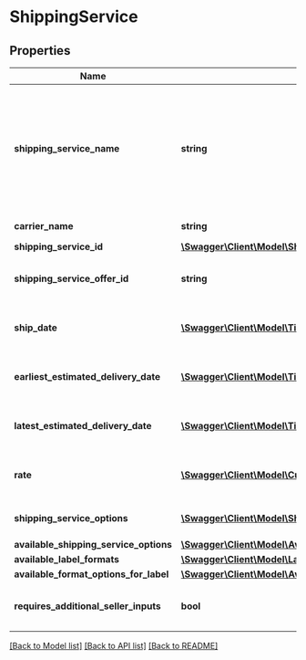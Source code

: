 # ShippingService

## Properties
Name | Type | Description | Notes
------------ | ------------- | ------------- | -------------
**shipping_service_name** | **string** | A plain text representation of a carrier&#39;s shipping service. For example, \&quot;UPS Ground\&quot; or \&quot;FedEx Standard Overnight\&quot;. | 
**carrier_name** | **string** | The name of the carrier. | 
**shipping_service_id** | [**\Swagger\Client\Model\ShippingServiceIdentifier**](ShippingServiceIdentifier.md) |  | 
**shipping_service_offer_id** | **string** | An Amazon-defined shipping service offer identifier. | 
**ship_date** | [**\Swagger\Client\Model\Timestamp**](Timestamp.md) | The date that the carrier will ship the package. | 
**earliest_estimated_delivery_date** | [**\Swagger\Client\Model\Timestamp**](Timestamp.md) | The earliest date by which the shipment will be delivered. | [optional] 
**latest_estimated_delivery_date** | [**\Swagger\Client\Model\Timestamp**](Timestamp.md) | The latest date by which the shipment will be delivered. | [optional] 
**rate** | [**\Swagger\Client\Model\CurrencyAmount**](CurrencyAmount.md) | The amount that the carrier will charge for the shipment. | 
**shipping_service_options** | [**\Swagger\Client\Model\ShippingServiceOptions**](ShippingServiceOptions.md) | Extra services offered by the carrier. | 
**available_shipping_service_options** | [**\Swagger\Client\Model\AvailableShippingServiceOptions**](AvailableShippingServiceOptions.md) |  | [optional] 
**available_label_formats** | [**\Swagger\Client\Model\LabelFormatList**](LabelFormatList.md) |  | [optional] 
**available_format_options_for_label** | [**\Swagger\Client\Model\AvailableFormatOptionsForLabelList**](AvailableFormatOptionsForLabelList.md) |  | [optional] 
**requires_additional_seller_inputs** | **bool** | When true, additional seller inputs are required. | 

[[Back to Model list]](../README.md#documentation-for-models) [[Back to API list]](../README.md#documentation-for-api-endpoints) [[Back to README]](../README.md)


